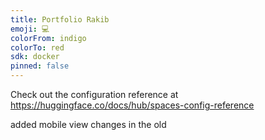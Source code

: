 ```yaml
---
title: Portfolio Rakib
emoji: 💻
colorFrom: indigo
colorTo: red
sdk: docker
pinned: false
---
```


Check out the configuration reference at https://huggingface.co/docs/hub/spaces-config-reference


added mobile view
changes in the old